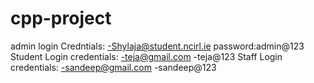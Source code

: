 # cpp-project
admin login Credntials:
-Shylaja@student.ncirl.ie 
password:admin@123
Student Login credentials:
-teja@gmail.com
-teja@123
Staff Login credentials:
-sandeep@gmail.com
-sandeep@123
